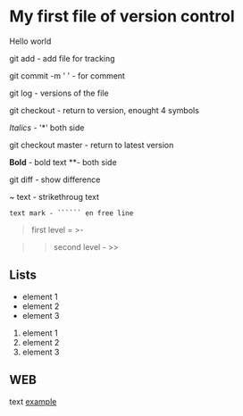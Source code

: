 # My first file of version control

Hello world

git add - add file for tracking

git commit -m '   ' - for comment

git log - versions of the file

git checkout - return to version, enought 4 symbols

*Italics* - '*' both side

git checkout master - return to latest version

**Bold** - bold text **- both side 

git diff - show difference 

~ text - strikethroug text

``````
text mark - `````` en free line
``````

> first level = >-

>> second level - >>



## Lists

* element 1
* element 2
* element 3

1. element 1
2. element 2
3. element 3

## WEB

text [example](http.example.com)
